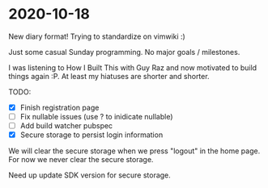 # 2020-10-18

New diary format! Trying to standardize on vimwiki :)

Just some casual Sunday programming. No major goals / milestones.

I was listening to How I Built This with Guy Raz and now motivated to build things again :P.
At least my hiatuses are shorter and shorter.

TODO:
* [X] Finish registration page
* [ ] Fix nullable issues (use ? to inidicate nullable)
* [ ] Add build watcher pubspec
* [X] Secure storage to persist login information

We will clear the secure storage when we press "logout" in the home page.
For now we never clear the secure storage.

Need up update SDK version for secure storage.
